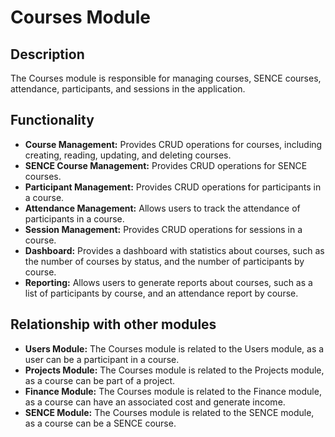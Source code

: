 # Courses Module

## Description

The Courses module is responsible for managing courses, SENCE courses, attendance, participants, and sessions in the application.

## Functionality

- **Course Management:** Provides CRUD operations for courses, including creating, reading, updating, and deleting courses.
- **SENCE Course Management:** Provides CRUD operations for SENCE courses.
- **Participant Management:** Provides CRUD operations for participants in a course.
- **Attendance Management:** Allows users to track the attendance of participants in a course.
- **Session Management:** Provides CRUD operations for sessions in a course.
- **Dashboard:** Provides a dashboard with statistics about courses, such as the number of courses by status, and the number of participants by course.
- **Reporting:** Allows users to generate reports about courses, such as a list of participants by course, and an attendance report by course.

## Relationship with other modules

- **Users Module:** The Courses module is related to the Users module, as a user can be a participant in a course.
- **Projects Module:** The Courses module is related to the Projects module, as a course can be part of a project.
- **Finance Module:** The Courses module is related to the Finance module, as a course can have an associated cost and generate income.
- **SENCE Module:** The Courses module is related to the SENCE module, as a course can be a SENCE course.
